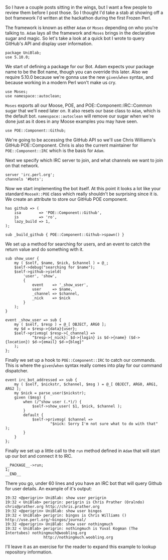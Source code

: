 So I have a couple posts sitting in the wings, but I want a few people to
review them before I post those. So I thought I'd take a stab at showing off a
bot framework I'd written at the hackathon during the first Frozen Perl.

The framework is known as either `Adam` or `Moses` depending on who you're
talking to. `Adam` lays all the framework and `Moses` brings in the
declarative sugar and magic. So let's take a look at a quick bot I wrote to
query GitHub's API and display user information.

    package UniBlab;
    use 5.10.0;

We start of defining a package for our Bot. Adam expects your package name to
be the Bot name, though you can override this later. Also we require 5.10.0
because we're gonna use the new `given`/`when` syntax, and because working
in a modern Perl won't make us cry.

    use Moses;
    use namespace::autoclean;

`Moses` exports all our Moose, POE, and POE::Component::IRC::Common sugar that
we'll need later on. It also resets our base class to `Adam`, which is the
default bot. `namespace::autoclean` will remove our sugar when we're done just
as it does in any Moose examples you may have seen.

    use POE::Component::Github;

We're going to be accessing the GitHub API so we'll use Chris Williams's
GitHub POE::Component. Chris is also the current maintainer for
`POE::Component::IRC` which is the basis for `Adam`.

Next we specify which IRC server to join, and what channels we want to join on
that network.

    server 'irc.perl.org';
    channels '#bots';

Now we start implementing the bot itself. At this point it looks a lot like
your standard `MooseX::POE` class which really shouldn't be surprising since
it is. We create an attribute to store our GitHub POE component.

    has github => (
        isa        => 'POE::Component::Github',
        is         => 'ro',
        lazy_build => 1,
    );

    sub _build_github { POE::Component::Github->spawn() }

We set up a method for searching for users, and an event to catch the return
value and do something with it.

    sub show_user {
        my ( $self, $name, $nick, $channel ) = @_;
        $self->debug("searching for $name");
        $self->github->yield(
            'user', 'show',
            {
                event    => '_show_user',
                user     => $name,
                _channel => $channel,
                _nick    => $nick
            }
        );
    }

    event _show_user => sub {
        my ( $self, $resp ) = @_[ OBJECT, ARG0 ];
        my $d = $resp->{data}{user};
        $self->privmsg( $resp->{_channel} =>
                "$resp->{_nick}: $d->{login} is $d->{name} ($d->{location}) $d->{email} $d->{blog}"
        );
    };

Finally we set up a hook to `POE::Component::IRC` to catch our commands. This
is where the `given`/`when` syntax really comes into play for our command
dispatcher.

    event irc_bot_addressed => sub {
        my ( $self, $nickstr, $channel, $msg ) = @_[ OBJECT, ARG0, ARG1, ARG2 ];
        my $nick = parse_user($nickstr);
        given ($msg) {
            when (/^show user (.*)/) {
                $self->show_user( $1, $nick, $channel );
            }
            default {
                $self->privmsg( $channel =>
                        "$nick: Sorry I'm not sure what to do with that" );
            }
        }
    };

Finally we set up a little call to the `run` method defined in `Adam` that
will start up our bot and connect it to IRC. 

    __PACKAGE__->run;
    1;
    __END__

There you go, under 60 lines and you have an IRC bot that will query Github
for user details. An example of it's output:

    19:32 <@perigrin> UniBlab: show user perigrin
    19:32 < UniBlab> perigrin: perigrin is Chris Prather (Oralndo) chris@prather.org http://chris.prather.org
    19:32 <@perigrin> UniBlab: show user bingos
    19:32 < UniBlab> perigrin: bingos is Chris Williams ()  http://use.perl.org/~bingos/journal/
    19:32 <@perigrin> UniBlab: show user nothingmuch
    19:32 < UniBlab> perigrin: nothingmuch is Yuval Kogman (The Intertubes) nothingmuch@woobling.org 
                     http://nothingmuch.woobling.org

I'll leave it as an exercise for the reader to expand this example to lookup
repository information. 